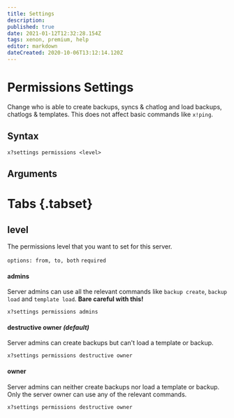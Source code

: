 ```yaml
---
title: Settings
description: 
published: true
date: 2021-01-12T12:32:28.154Z
tags: xenon, premium, help
editor: markdown
dateCreated: 2020-10-06T13:12:14.120Z
---
```


# Permissions Settings
Change who is able to create backups, syncs & chatlog and load backups, chatlogs & templates. This does not affect basic commands like `x!ping`.

## Syntax

`x?settings permissions <level>`

## Arguments

# Tabs {.tabset}
## level

The permissions level that you want to set for this server.

`options: from, to, both` `required`

#### admins

Server admins can use all the relevant commands like `backup create`, `backup load` and `template load`.
**Bare careful with this!**

`x?settings permissions admins`

#### destructive owner *(default)*

Server admins can create backups but can't load a template or backup.

`x?settings permissions destructive owner`

#### owner

Server admins can neither create backups nor load a template or backup. Only the server owner can use any of the relevant commands.

`x?settings permissions destructive owner`

#### 

<br />